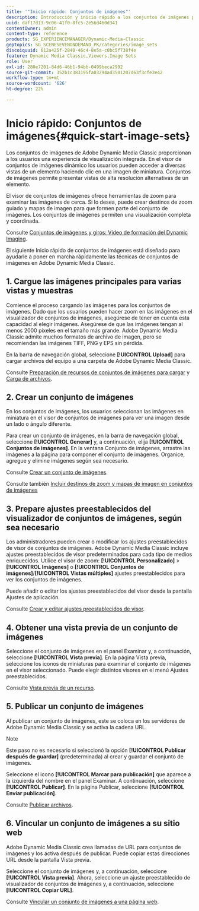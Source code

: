 ```yaml
---
title: '"Inicio rápido: Conjuntos de imágenes"'
description: Introducción y inicio rápido a los conjuntos de imágenes para ayudarle a poner en marcha rápidamente las técnicas de conjuntos de imágenes en Adobe Dynamic Media Classic.
uuid: daf17d13-9c06-41f0-8fc5-2e56d460d341
contentOwner: admin
content-type: reference
products: SG_EXPERIENCEMANAGER/Dynamic-Media-Classic
geptopics: SG_SCENESEVENONDEMAND_PK/categories/image_sets
discoiquuid: 612a425f-2840-46c4-8e5a-c0bc5f738f4e
feature: Dynamic Media Classic,Viewers,Image Sets
role: User
exl-id: 280e7201-84d6-46b1-94bb-0499beca2992
source-git-commit: 352b1c383195fa03294ad3501207d63f3cfe3e42
workflow-type: tm+mt
source-wordcount: '626'
ht-degree: 22%

---
```


# Inicio rápido: Conjuntos de imágenes{#quick-start-image-sets}

Los conjuntos de imágenes de Adobe Dynamic Media Classic proporcionan a los usuarios una experiencia de visualización integrada. En el visor de conjuntos de imágenes dinámico los usuarios pueden acceder a diversas vistas de un elemento haciendo clic en una imagen de miniatura. Conjuntos de imágenes permite presentar vistas de alta resolución alternativas de un elemento.

El visor de conjuntos de imágenes ofrece herramientas de zoom para examinar las imágenes de cerca. Si lo desea, puede crear destinos de zoom guiado y mapas de imagen para que formen parte del conjunto de imágenes. Los conjuntos de imágenes permiten una visualización completa y coordinada.

Consulte [Conjuntos de imágenes y giros: Vídeo de formación del Dynamic Imaging](https://s7d5.scene7.com/s7viewers/html5/VideoViewer.html?videoserverurl=https://s7d5.scene7.com/is/content/&amp;emailurl=https://s7d5.scene7.com/s7/emailFriend&amp;serverUrl=https://s7d5.scene7.com/is/image/&amp;config=Scene7SharedAssets/Universal_HTML5_Video&amp;contenturl=https://s7d5.scene7.com/skins/&amp;asset=S7tutorials/556_Image%20&amp;%20Spin%20Sets_converted%20renamed_Dynamic%20Imaging-AVS).

El siguiente Inicio rápido de conjuntos de imágenes está diseñado para ayudarle a poner en marcha rápidamente las técnicas de conjuntos de imágenes en Adobe Dynamic Media Classic.

## 1. Cargue las imágenes principales para varias vistas y muestras

Comience el proceso cargando las imágenes para los conjuntos de imágenes. Dado que los usuarios pueden hacer zoom en las imágenes en el visualizador de conjuntos de imágenes, asegúrese de tener en cuenta esta capacidad al elegir imágenes. Asegúrese de que las imágenes tengan al menos 2000 píxeles en el tamaño más grande. Adobe Dynamic Media Classic admite muchos formatos de archivo de imagen, pero se recomiendan las imágenes TIFF, PNG y EPS sin pérdida.

En la barra de navegación global, seleccione **[!UICONTROL Upload]** para cargar archivos del equipo a una carpeta de Adobe Dynamic Media Classic.

Consulte [Preparación de recursos de conjuntos de imágenes para cargar](preparing-image-set-assets-upload.md#preparing-image-set-assets-for-upload) y [Carga de archivos](uploading-files.md#uploading-your-files).

## 2. Crear un conjunto de imágenes

En los conjuntos de imágenes, los usuarios seleccionan las imágenes en miniatura en el visor de conjuntos de imágenes para ver una imagen desde un lado o ángulo diferente.

Para crear un conjunto de imágenes, en la barra de navegación global, seleccione **[!UICONTROL Generar]** y, a continuación, elija **[!UICONTROL Conjuntos de imágenes]**. En la ventana Conjunto de imágenes, arrastre las imágenes a la página para componer el conjunto de imágenes. Organice, agregue y elimine imágenes según sea necesario.

Consulte [Crear un conjunto de imágenes](creating-image-set.md#creating-an-image-set).

Consulte también [Incluir destinos de zoom y mapas de imagen en conjuntos de imágenes](/help/including-zoom-targets-image-maps-image-sets.md)

## 3. Prepare ajustes preestablecidos del visualizador de conjuntos de imágenes, según sea necesario

Los administradores pueden crear o modificar los ajustes preestablecidos de visor de conjuntos de imágenes. Adobe Dynamic Media Classic incluye ajustes preestablecidos de visor predeterminados para cada tipo de medios enriquecidos. Utilice el visor de zoom: **[!UICONTROL Personalizado]** > **[!UICONTROL Imágenes]** o **[!UICONTROL Conjuntos de imágenes]**/**[!UICONTROL Vistas múltiples]** ajustes preestablecidos para ver los conjuntos de imágenes.

Puede añadir o editar los ajustes preestablecidos del visor desde la pantalla Ajustes de aplicación.

Consulte [Crear y editar ajustes preestablecidos de visor](application-setup.md#adding-and-editing-viewer-presets).

## 4. Obtener una vista previa de un conjunto de imágenes

Seleccione el conjunto de imágenes en el panel Examinar y, a continuación, seleccione **[!UICONTROL Vista previa]**. En la página Vista previa, seleccione los iconos de miniaturas para examinar el conjunto de imágenes en el visor seleccionado. Puede elegir distintos visores en el menú Ajustes preestablecidos.

Consulte [Vista previa de un recurso](previewing-asset.md#previewing-an-asset).

## 5. Publicar un conjunto de imágenes

Al publicar un conjunto de imágenes, este se coloca en los servidores de Adobe Dynamic Media Classic y se activa la cadena URL.

>[!NOTE]
>
>Este paso no es necesario si seleccionó la opción **[!UICONTROL Publicar después de guardar]** (predeterminada) al crear y guardar el conjunto de imágenes.

Seleccione el icono **[!UICONTROL Marcar para publicación]** que aparece a la izquierda del nombre en el panel Examinar. A continuación, seleccione **[!UICONTROL Publicar]**. En la página Publicar, seleccione **[!UICONTROL Enviar publicación]**.

Consulte [Publicar archivos](publishing-files.md#publishing-files).

## 6. Vincular un conjunto de imágenes a su sitio web

Adobe Dynamic Media Classic crea llamadas de URL para conjuntos de imágenes y los activa después de publicar. Puede copiar estas direcciones URL desde la pantalla Vista previa.

Seleccione el conjunto de imágenes y, a continuación, seleccione **[!UICONTROL Vista previa]**. Ahora, seleccione un ajuste preestablecido de visualizador de conjuntos de imágenes y, a continuación, seleccione **[!UICONTROL Copiar URL]**.

Consulte [Vincular un conjunto de imágenes a una página web](linking-image-set-web-page.md#linking-an-image-set-to-a-web-page).
